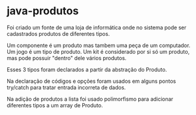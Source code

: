 # java-produtos

Foi criado um fonte de uma loja de informática onde no sistema pode ser cadastrados produtos de diferentes tipos.

Um componente é um produto mas tambem uma peça de um computador.
Um jogo é um tipo de produto.
Um kit é considerado por si só um produto, mas pode possuir "dentro" dele vários produtos.

Esses 3 tipos foram declarados a partir da abstração do Produto.

Na declaração de códigos e opções foram usados em alguns pontos try/catch para tratar entrada incorreta de dados.

Na adição de produtos a lista foi usado polimorfismo para adicionar diferentes tipos a um array de Produto.
